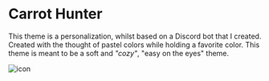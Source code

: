 # Carrot Hunter

This theme is a personalization, whilst based on a Discord bot that I created.
Created with the thought of pastel colors while holding a favorite color.
This theme is meant to be a soft and *"cozy"*, "easy on the eyes" theme.

![icon](https://vscode-themes.nyc3.cdn.digitaloceanspaces.com/profiles/J73pdgTc8jT9Rv0XsiypyNMTkvq1/4Qf8sxpi-default.jpeg)
